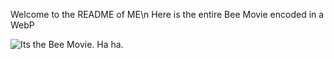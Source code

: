 Welcome to the README of ME\n
Here is the entire Bee Movie encoded in a WebP

![Its the Bee Movie. Ha ha.](bee-movie.webp "Why")
